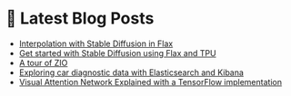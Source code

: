 # 📩 Latest Blog Posts
<!-- BLOG-POST-LIST:START -->
- [Interpolation with Stable Diffusion in Flax](https://dzlab.github.io/notebooks/flax/vision/diffusion/2022/12/14/Stable_Diffusion_interpolation_Flax.html)
- [Get started with Stable Diffusion using Flax and TPU](https://dzlab.github.io/notebooks/flax/vision/diffusion/2022/12/09/Stable_Diffusion_in_Flax_TPU.html)
- [A tour of ZIO](https://dzlab.github.io/2022/08/28/zio-intro/)
- [Exploring car diagnostic data with Elasticsearch and Kibana](https://dzlab.github.io/elasticsearch/2022/08/13/elasticsearch-obd2/)
- [Visual Attention Network Explained with a TensorFlow implementation](https://dzlab.github.io/notebooks/tensorflow/vision/classification/2022/05/31/VAN_Classification.html)
<!-- BLOG-POST-LIST:END -->
